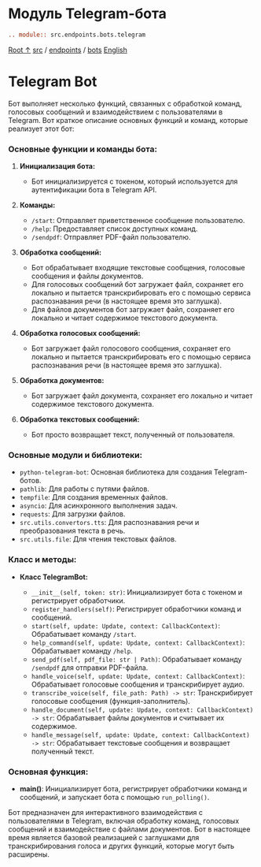 # Модуль Telegram-бота

```rst
.. module:: src.endpoints.bots.telegram
```

[Root ↑](https://github.com/hypo69/hypotez/blob/master/REDAME.RU.MD)
[src](https://github.com/hypo69/hypotez/blob/master/src/readme.ru.md) /
[endpoints](https://github.com/hypo69/hypotez/blob/master/src/endpoints/readme.ru.md) /
[bots](https://github.com/hypo69/hypotez/blob/master/src/endpoints/bots/readme.ru.md)
[English](https://github.com/hypo69/hypotez/blob/master/src/bots/telegram/README.MD)

Telegram Bot
=============

Бот выполняет несколько функций, связанных с обработкой команд, голосовых сообщений
и взаимодействием с пользователями в Telegram. Вот краткое описание основных функций и команд,
которые реализует этот бот:

### Основные функции и команды бота:

1.  **Инициализация бота:**

    *   Бот инициализируется с токеном, который используется для аутентификации бота в Telegram API.
2.  **Команды:**

    *   `/start`: Отправляет приветственное сообщение пользователю.
    *   `/help`: Предоставляет список доступных команд.
    *   `/sendpdf`: Отправляет PDF-файл пользователю.
3.  **Обработка сообщений:**

    *   Бот обрабатывает входящие текстовые сообщения, голосовые сообщения и файлы документов.
    *   Для голосовых сообщений бот загружает файл, сохраняет его локально и пытается транскрибировать его с помощью сервиса распознавания речи (в настоящее время это заглушка).
    *   Для файлов документов бот загружает файл, сохраняет его локально и читает содержимое текстового документа.
4.  **Обработка голосовых сообщений:**

    *   Бот загружает файл голосового сообщения, сохраняет его локально и пытается транскрибировать его с помощью сервиса распознавания речи (в настоящее время это заглушка).
5.  **Обработка документов:**

    *   Бот загружает файл документа, сохраняет его локально и читает содержимое текстового документа.
6.  **Обработка текстовых сообщений:**

    *   Бот просто возвращает текст, полученный от пользователя.

### Основные модули и библиотеки:

*   `python-telegram-bot`: Основная библиотека для создания Telegram-ботов.
*   `pathlib`: Для работы с путями файлов.
*   `tempfile`: Для создания временных файлов.
*   `asyncio`: Для асинхронного выполнения задач.
*   `requests`: Для загрузки файлов.
*   `src.utils.convertors.tts`: Для распознавания речи и преобразования текста в речь.
*   `src.utils.file`: Для чтения текстовых файлов.

### Класс и методы:

*   **Класс TelegramBot:**

    *   `__init__(self, token: str)`: Инициализирует бота с токеном и регистрирует обработчики.
    *   `register_handlers(self)`: Регистрирует обработчики команд и сообщений.
    *   `start(self, update: Update, context: CallbackContext)`: Обрабатывает команду `/start`.
    *   `help_command(self, update: Update, context: CallbackContext)`: Обрабатывает команду `/help`.
    *   `send_pdf(self, pdf_file: str | Path)`: Обрабатывает команду `/sendpdf` для отправки PDF-файла.
    *   `handle_voice(self, update: Update, context: CallbackContext)`: Обрабатывает голосовые сообщения и транскрибирует аудио.
    *   `transcribe_voice(self, file_path: Path) -> str`: Транскрибирует голосовые сообщения (функция-заполнитель).
    *   `handle_document(self, update: Update, context: CallbackContext) -> str`: Обрабатывает файлы документов и считывает их содержимое.
    *   `handle_message(self, update: Update, context: CallbackContext) -> str`: Обрабатывает текстовые сообщения и возвращает полученный текст.

### Основная функция:

*   **main()**: Инициализирует бота, регистрирует обработчики команд и сообщений, и запускает бота с помощью `run_polling()`.

Бот предназначен для интерактивного взаимодействия с пользователями в Telegram, включая обработку команд, голосовых сообщений и взаимодействие с файлами документов. Бот в настоящее время является базовой реализацией с заглушками для транскрибирования голоса и других функций, которые могут быть расширены.